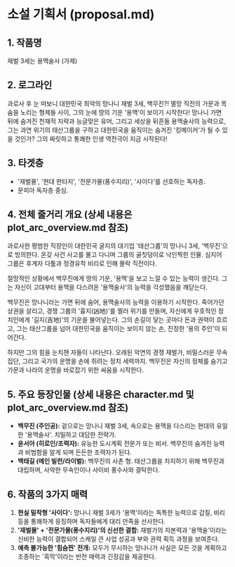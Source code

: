 # 소설 기획서 (proposal.md)

## 1. 작품명
재벌 3세는 용맥술사 (가제)

## 2. 로그라인
과로사 후 눈 떠보니 대한민국 최악의 망나니 재벌 3세, 백무진?! 멸망 직전의 가문과 목숨을 노리는 형제들 사이, 그의 눈에 땅의 기운 '용맥'이 보이기 시작한다! 망나니 가면 뒤에 숨겨진 천재적 지략과 능글맞은 유머, 그리고 세상을 뒤흔들 용맥술사의 능력으로, 그는 과연 위기의 태산그룹을 구하고 대한민국을 움직이는 숨겨진 '킹메이커'가 될 수 있을 것인가? 그의 짜릿하고 통쾌한 인생 역전극이 지금 시작된다!

## 3. 타겟층
- '재벌물', '현대 판타지', '전문가물(풍수지리)', '사이다'를 선호하는 독자층.
- 문피아 독자층 중심.

## 4. 전체 줄거리 개요 (상세 내용은 plot_arc_overview.md 참조)

과로사한 평범한 직장인이 대한민국 굴지의 대기업 '태산그룹'의 망나니 3세, '백무진'으로 빙의한다. 온갖 사건 사고를 몰고 다니며 그룹의 골칫덩이로 낙인찍힌 인물. 심지어 그룹은 후계자 다툼과 정경유착 비리로 인해 몰락 직전이다.

절망적인 상황에서 백무진에게 땅의 기운, '용맥'을 보고 느낄 수 있는 능력이 생긴다. 그는 자신이 고대부터 용맥을 다스려온 '용맥술사'의 능력을 각성했음을 깨닫는다.

백무진은 망나니라는 가면 뒤에 숨어, 용맥술사의 능력을 이용하기 시작한다. 죽어가던 상권을 살리고, 경쟁 그룹의 '흉지(凶地)'를 찔러 위기를 만들며, 자신에게 우호적인 정치인에게 '길지(吉地)'의 기운을 불어넣는다. 그의 손길이 닿는 곳마다 돈과 권력이 흐르고, 그는 태산그룹을 넘어 대한민국을 움직이는 보이지 않는 손, 진정한 '용의 주인'이 되어간다.

하지만 그의 힘을 눈치챈 자들이 나타난다. 오래된 악연의 경쟁 재벌가, 비밀스러운 무속 집단, 그리고 국가의 운명을 손에 쥐려는 정치 세력까지. 백무진은 자신의 정체를 숨기고 가문과 나라의 운명을 바로잡기 위한 싸움을 시작한다.

## 5. 주요 등장인물 (상세 내용은 character.md 및 plot_arc_overview.md 참조)
- **백무진 (주인공):** 겉으로는 망나니 재벌 3세, 속으로는 용맥을 다스리는 현대의 유일한 '용맥술사'. 치밀하고 대담한 전략가.
- **윤서아 (히로인/조력자):** 유능한 도시계획 전문가 또는 비서. 백무진의 숨겨진 능력과 비범함을 알게 되며 든든한 조력자가 된다.
- **백태길 (메인 빌런/라이벌):** 백무진의 사촌 형. 태산그룹을 차지하기 위해 백무진과 대립하며, 사악한 무속인이나 사이비 풍수사와 결탁한다.

## 6. 작품의 3가지 매력
1.  **현실 밀착형 '사이다':** 망나니 재벌 3세가 '용맥'이라는 독특한 능력으로 갑질, 비리 등을 통쾌하게 응징하며 독자들에게 대리 만족을 선사한다.
2.  **'재벌물' + '전문가물(풍수지리)'의 신선한 결합:** 재벌가의 자본력과 '용맥술'이라는 신비한 능력이 결합되어 스케일 큰 사업 성공과 부와 권력 획득 과정을 보여준다.
3.  **예측 불가능한 '힘숨찐' 전개:** 모두가 무시하는 망나니가 사실은 모든 것을 계획하고 조종하는 '흑막'이라는 반전 매력과 긴장감을 제공한다.